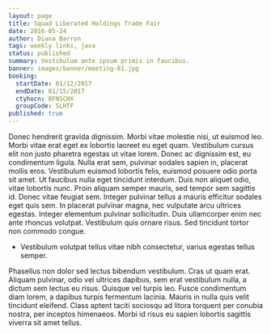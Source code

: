 ```yaml
---
layout: page
title: Squad Liberated Holdings Trade Fair
date: 2016-05-24
author: Diana Barron
tags: weekly links, java
status: published
summary: Vestibulum ante ipsum primis in faucibus.
banner: images/banner/meeting-01.jpg
booking:
  startDate: 01/12/2017
  endDate: 01/15/2017
  ctyhocn: BFNSCHX
  groupCode: SLHTF
published: true
---
```

Donec hendrerit gravida dignissim. Morbi vitae molestie nisi, ut euismod leo. Morbi vitae erat eget ex lobortis laoreet eu eget quam. Vestibulum cursus elit non justo pharetra egestas ut vitae lorem. Donec ac dignissim est, eu condimentum ligula. Nulla erat sem, pulvinar sodales sapien in, placerat mollis eros. Vestibulum euismod lobortis felis, euismod posuere odio porta sit amet. Ut faucibus nulla eget tincidunt interdum. Duis non aliquet odio, vitae lobortis nunc.
Proin aliquam semper mauris, sed tempor sem sagittis id. Donec vitae feugiat sem. Integer pulvinar tellus a mauris efficitur sodales eget quis sem. In placerat pulvinar magna, nec vulputate arcu ultrices egestas. Integer elementum pulvinar sollicitudin. Duis ullamcorper enim nec ante rhoncus volutpat. Vestibulum quis ornare risus. Sed tincidunt tortor non commodo congue.

* Vestibulum volutpat tellus vitae nibh consectetur, varius egestas tellus semper.

Phasellus non dolor sed lectus bibendum vestibulum. Cras ut quam erat. Aliquam pulvinar, odio vel ultrices dapibus, sem erat vestibulum nulla, a dictum sem lectus eu risus. Quisque vel turpis leo. Fusce condimentum diam lorem, a dapibus turpis fermentum lacinia. Mauris in nulla quis velit tincidunt eleifend. Class aptent taciti sociosqu ad litora torquent per conubia nostra, per inceptos himenaeos. Morbi id risus eu sapien lobortis sagittis viverra sit amet tellus.
